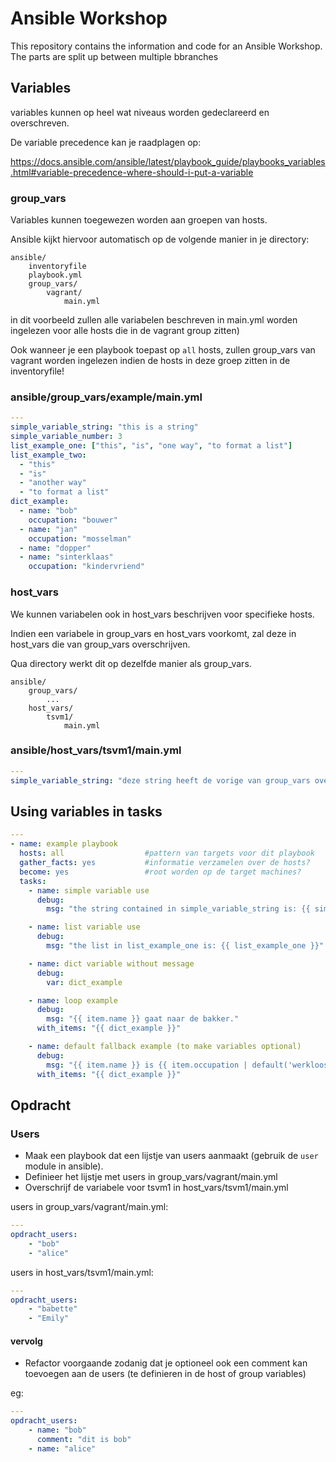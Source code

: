 # Ansible Workshop
This repository contains the information and code for an Ansible Workshop. The parts are split up between multiple bbranches

## Variables

variables kunnen op heel wat niveaus worden gedeclareerd en overschreven. 

De variable precedence kan je raadplagen op:

https://docs.ansible.com/ansible/latest/playbook_guide/playbooks_variables.html#variable-precedence-where-should-i-put-a-variable

### group_vars

Variables kunnen toegewezen worden aan groepen van hosts.

Ansible kijkt hiervoor automatisch op de volgende manier in je directory:

```
ansible/
	inventoryfile
	playbook.yml
	group_vars/
		vagrant/
			main.yml
```

in dit voorbeeld zullen alle variabelen beschreven in main.yml worden ingelezen voor alle hosts die in de vagrant group zitten)

Ook wanneer je een playbook toepast op ```all``` hosts, zullen group_vars van vagrant worden ingelezen indien de hosts in deze groep zitten in de inventoryfile!

### ansible/group_vars/example/main.yml
```yaml
---
simple_variable_string: "this is a string"
simple_variable_number: 3
list_example_one: ["this", "is", "one way", "to format a list"]
list_example_two:
  - "this"
  - "is"
  - "another way"
  - "to format a list"
dict_example:
  - name: "bob"
    occupation: "bouwer"
  - name: "jan"
    occupation: "mosselman"
  - name: "dopper"
  - name: "sinterklaas"
    occupation: "kindervriend"
```

### host_vars

We kunnen variabelen ook in host_vars beschrijven voor specifieke hosts.

Indien een variabele in group_vars en host_vars voorkomt, zal deze in host_vars die van group_vars overschrijven.

Qua directory werkt dit op dezelfde manier als group_vars.


```
ansible/
	group_vars/
		...
	host_vars/
		tsvm1/
			main.yml
```

### ansible/host_vars/tsvm1/main.yml
```yaml
---
simple_variable_string: "deze string heeft de vorige van group_vars overschreven"
```

## Using variables in tasks

```yaml
---
- name: example playbook
  hosts: all                  #pattern van targets voor dit playbook
  gather_facts: yes           #informatie verzamelen over de hosts?
  become: yes                 #root worden op de target machines?
  tasks:
    - name: simple variable use
      debug:
        msg: "the string contained in simple_variable_string is: {{ simple_variable_string }}"

    - name: list variable use
      debug:
        msg: "the list in list_example_one is: {{ list_example_one }}"

    - name: dict variable without message
      debug:
        var: dict_example

    - name: loop example
      debug:
        msg: "{{ item.name }} gaat naar de bakker."
      with_items: "{{ dict_example }}"

    - name: default fallback example (to make variables optional)
      debug:
        msg: "{{ item.name }} is {{ item.occupation | default('werkloos') }}"
      with_items: "{{ dict_example }}"
```

## Opdracht
### Users
* Maak een playbook dat een lijstje van users aanmaakt (gebruik de ```user``` module in ansible).
* Definieer het lijstje met users in group_vars/vagrant/main.yml
* Overschrijf de variabele voor tsvm1 in host_vars/tsvm1/main.yml

users in group_vars/vagrant/main.yml:
```yaml
---
opdracht_users:
	- "bob"
	- "alice"
```

users in host_vars/tsvm1/main.yml:
```yaml
---
opdracht_users:
	- "babette"
	- "Emily"
```

#### vervolg
* Refactor voorgaande zodanig dat je optioneel ook een comment kan toevoegen aan de users (te definieren in de host of group variables)

eg:
```yaml
---
opdracht_users:
	- name: "bob"
	  comment: "dit is bob"
	- name: "alice"
```
